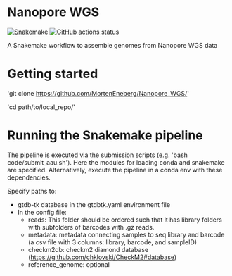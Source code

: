 # Nanopore WGS

[![Snakemake](https://img.shields.io/badge/snakemake-≥7.18.2-brightgreen.svg)](https://snakemake.github.io)
[![GitHub actions status](https://github.com/<owner>/<repo>/workflows/Tests/badge.svg?branch=main)](https://github.com/<owner>/<repo>/actions?query=branch%3Amain+workflow%3ATests)


A Snakemake workflow to assemble genomes from Nanopore WGS data

# Getting started
'git clone https://github.com/MortenEneberg/Nanopore_WGS/'

'cd path/to/local_repo/'

# Running the Snakemake pipeline

The pipeline is executed via the submission scripts (e.g. 'bash code/submit_aau.sh'). Here the modules for loading conda and snakemake are specified. Alternatively, execute the pipeline in a conda env with these dependencies.

Specify paths to:
- gtdb-tk database in the gtdbtk.yaml environment file
- In the config file:
  - reads: This folder should be ordered such that it has library folders with subfolders of barcodes with .gz reads.
  - metadata: metadata connecting samples to seq library and barcode (a csv file with 3 columns: library, barcode, and sampleID)
  - checkm2db: checkm2 diamond database (https://github.com/chklovski/CheckM2#database)
  - reference_genome: optional
